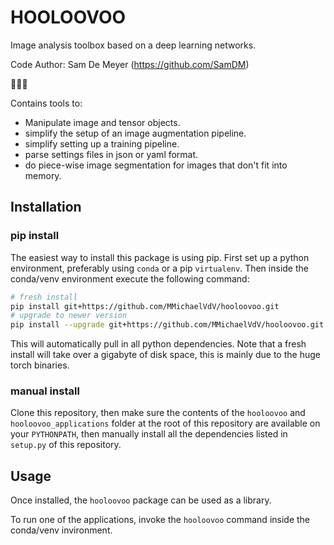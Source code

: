 # HOOLOOVOO

Image analysis toolbox based on a deep learning networks.

Code Author: Sam De Meyer (https://github.com/SamDM)

🔹🔷🔹

Contains tools to:
- Manipulate image and tensor objects.
- simplify the setup of an image augmentation pipeline.
- simplify setting up a training pipeline.
- parse settings files in json or yaml format.
- do piece-wise image segmentation for images that don't fit into memory.

## Installation

### pip install

The easiest way to install this package is using pip.
First set up a python environment, preferably using `conda` or a pip `virtualenv`.
Then inside the conda/venv environment execute the following command:

```bash
# fresh install
pip install git+https://github.com/MMichaelVdV/hooloovoo.git
# upgrade to newer version
pip install --upgrade git+https://github.com/MMichaelVdV/hooloovoo.git
```

This will automatically pull in all python dependencies.
Note that a fresh install will take over a gigabyte of disk space,
this is mainly due to the huge torch binaries.

### manual install

Clone this repository,
then make sure the contents of the `hooloovoo` and `hooloovoo_applications` folder at the root of this repository are available on your `PYTHONPATH`,
then manually install all the dependencies listed in `setup.py` of this repository.
 
## Usage

Once installed, the `hooloovoo` package can be used as a library.

To run one of the applications, invoke the `hooloovoo` command inside the conda/venv invironment.
